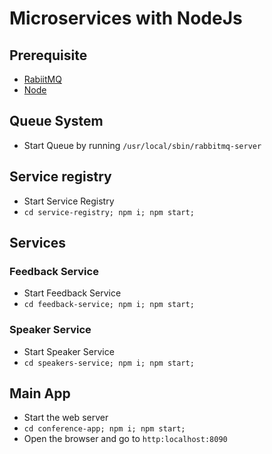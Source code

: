 # Microservices with NodeJs

## Prerequisite

- [RabiitMQ](https://www.rabbitmq.com/download.html)
- [Node](https://nodejs.org/en/download/)

## Queue System

- Start Queue by running `/usr/local/sbin/rabbitmq-server`

## Service registry

- Start Service Registry
- `cd service-registry; npm i; npm start;`

## Services

### Feedback Service

- Start Feedback Service
- `cd feedback-service; npm i; npm start;`

### Speaker Service

- Start Speaker Service
- `cd speakers-service; npm i; npm start;`

## Main App

- Start the web server
- `cd conference-app; npm i; npm start;`
- Open the browser and go to `http:localhost:8090`
